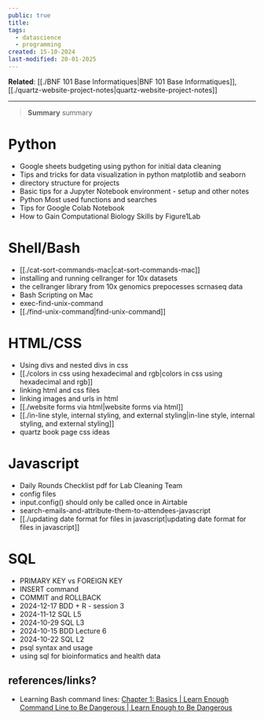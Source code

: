 ```yaml
---
public: true
title: 
tags:
  - datascience
  - programming
created: 15-10-2024
last-modified: 20-01-2025
---
```

**Related**: [[./BNF 101 Base Informatiques|BNF 101 Base Informatiques]], [[./quartz-website-project-notes|quartz-website-project-notes]]

---

> **Summary**
> summary
# Python
- Google sheets budgeting using python for initial data cleaning
- Tips and tricks for data visualization in python matplotlib and seaborn
- directory structure for projects
- Basic tips for a Jupyter Notebook environment - setup and other notes
- Python Most used functions and searches
- Tips for Google Colab Notebook
- How to Gain Computational Biology Skills by Figure1Lab


# Shell/Bash
- [[./cat-sort-commands-mac|cat-sort-commands-mac]]
- installing and running cellranger for 10x datasets
- the cellranger library from 10x genomics prepocesses scrnaseq data
- Bash Scripting on Mac
- exec-find-unix-command
- [[./find-unix-command|find-unix-command]]



# HTML/CSS
- Using divs and nested divs in css
- [[./colors in css using hexadecimal and rgb|colors in css using hexadecimal and rgb]]
- linking html and css files
- linking images and urls in html
- [[./website forms via html|website forms via html]]
- [[./in-line style, internal styling, and external styling|in-line style, internal styling, and external styling]]
- quartz book page css ideas


# Javascript
- Daily Rounds Checklist pdf for Lab Cleaning Team
- config files
- input.config() should only be called once in Airtable
- search-emails-and-attribute-them-to-attendees-javascript
- [[./updating date format for files in javascript|updating date format for files in javascript]]


# SQL
- PRIMARY KEY vs FOREIGN KEY
- INSERT command
- COMMIT and ROLLBACK
- 2024-12-17 BDD + R - session 3
- 2024-11-12 SQL L5
- 2024-10-29 SQL L3
- 2024-10-15 BDD Lecture 6
- 2024-10-22 SQL L2
- psql syntax and usage
- using sql for bioinformatics and health data



## references/links?
* Learning Bash command lines: [Chapter 1: Basics | Learn Enough Command Line to Be Dangerous | Learn Enough to Be Dangerous](https://www.learnenough.com/command-line-tutorial#sec-exercises_terminal)
